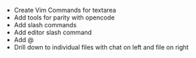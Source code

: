 - Create Vim Commands for textarea
- Add tools for parity with opencode
- Add slash commands
- Add editor slash command
- Add @
- Drill down to individual files with chat on left and file on right
